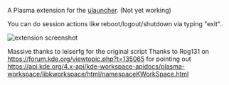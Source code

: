 A Plasma extension for the [ulauncher](https://ulauncher.io/). (Not yet working)

You can do session actions like reboot/logout/shutdown via typing "exit".

![extension screenshot](http://i.imgur.com/vnxtMtt.png)



Massive thanks to leiserfg for the original script
Thanks to Rog131 on https://forum.kde.org/viewtopic.php?t=135065 for pointing out https://api.kde.org/4.x-api/kde-workspace-apidocs/plasma-workspace/libkworkspace/html/namespaceKWorkSpace.html

